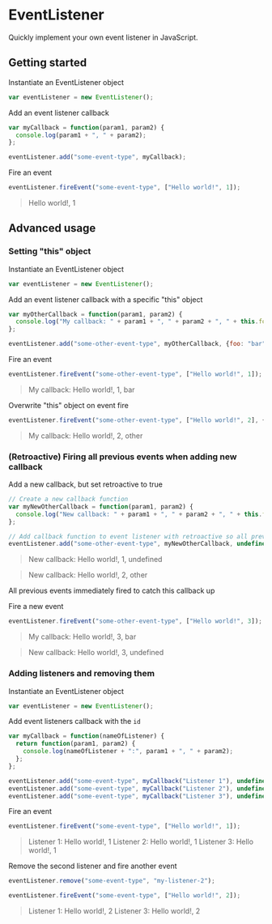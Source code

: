 # EventListener
Quickly implement your own event listener in JavaScript.

## Getting started

Instantiate an EventListener object

```javascript
var eventListener = new EventListener();
```

Add an event listener callback

```javascript
var myCallback = function(param1, param2) {
  console.log(param1 + ", " + param2);
};

eventListener.add("some-event-type", myCallback);
```

Fire an event

```javascript
eventListener.fireEvent("some-event-type", ["Hello world!", 1]);
```
> Hello world!, 1

## Advanced usage

### Setting "this" object

Instantiate an EventListener object

```javascript
var eventListener = new EventListener();
```

Add an event listener callback with a specific "this" object

```javascript
var myOtherCallback = function(param1, param2) {
  console.log("My callback: " + param1 + ", " + param2 + ", " + this.foo);
};

eventListener.add("some-other-event-type", myOtherCallback, {foo: "bar"});
```

Fire an event

```javascript
eventListener.fireEvent("some-other-event-type", ["Hello world!", 1]);
```
> My callback: Hello world!, 1, bar

Overwrite "this" object on event fire

```javascript
eventListener.fireEvent("some-other-event-type", ["Hello world!", 2], {foo: "other"});
```
> My callback: Hello world!, 2, other

### (Retroactive) Firing all previous events when adding new callback

Add a new callback, but set retroactive to true

```javascript
// Create a new callback function
var myNewOtherCallback = function(param1, param2) {
  console.log("New callback: " + param1 + ", " + param2 + ", " + this.foo);
};

// Add callback function to event listener with retroactive so all previous events will fire this callback
eventListener.add("some-other-event-type", myNewOtherCallback, undefined, {retroactive: true});
```
> New callback: Hello world!, 1, undefined

> New callback: Hello world!, 2, other

All previous events immediately fired to catch this callback up

Fire a new event

```javascript
eventListener.fireEvent("some-other-event-type", ["Hello world!", 3]);
```
> My callback: Hello world!, 3, bar

> New callback: Hello world!, 3, undefined

### Adding listeners and removing them

Instantiate an EventListener object

```javascript
var eventListener = new EventListener();
```

Add event listeners callback with the `id`

```javascript
var myCallback = function(nameOfListener) {
  return function(param1, param2) {
    console.log(nameOfListener + ":", param1 + ", " + param2);
  };
};

eventListener.add("some-event-type", myCallback("Listener 1"), undefined, {id: "my-listener-1"});
eventListener.add("some-event-type", myCallback("Listener 2"), undefined, {id: "my-listener-2"});
eventListener.add("some-event-type", myCallback("Listener 3"), undefined, {id: "my-listener-3"});
```

Fire an event

```javascript
eventListener.fireEvent("some-event-type", ["Hello world!", 1]);
```
> Listener 1: Hello world!, 1
> Listener 2: Hello world!, 1
> Listener 3: Hello world!, 1

Remove the second listener and fire another event

```javascript
eventListener.remove("some-event-type", "my-listener-2");

eventListener.fireEvent("some-event-type", ["Hello world!", 2]);
```
> Listener 1: Hello world!, 2
> Listener 3: Hello world!, 2
